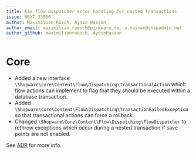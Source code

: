 ```yaml
---
title: Fix flow dispatcher error handling for nested transactions
issue: NEXT-33086
author: Maximilian Rüsch, Aydin Hassan
author_email: maximilian.ruesch@pickware.de, a.hassan@snapadmin.net
author_github: maximilianruesch, AydinHassan
---
```

# Core
* Added a new interface `\Shopware\Core\Content\Flow\Dispatching\TransactionalAction` which flow actions can implement to flag that they should be executed within a database transaction.
* Added `\Shopware\Core\Content\Flow\Dispatching\TransactionFailedException` so that transactional actions can force a rollback. 
* Changed `\Shopware\Core\Content\Flow\Dispatching\FlowDispatcher` to rethrow exceptions which occur during a nested transaction if save points are not enabled.

See [ADR](../../adr/2024-02-11-transactional-flow-actions.md) for more info.
